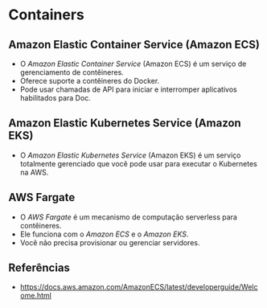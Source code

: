 # Containers

## Amazon Elastic Container Service (Amazon ECS)

- O *Amazon Elastic Container Service* (Amazon ECS) é um serviço de gerenciamento de contêineres.
- Oferece suporte a contêineres do Docker.
- Pode usar chamadas de API para iniciar e interromper aplicativos habilitados para Doc.

## Amazon Elastic Kubernetes Service (Amazon EKS)

- O *Amazon Elastic Kubernetes Service* (Amazon EKS) é um serviço totalmente gerenciado que você pode usar para executar o Kubernetes na AWS.

## AWS Fargate

- O *AWS Fargate* é um mecanismo de computação serverless para contêineres.
- Ele funciona com o *Amazon ECS* e o *Amazon EKS*.
- Você não precisa provisionar ou gerenciar servidores.

## Referências

- <https://docs.aws.amazon.com/AmazonECS/latest/developerguide/Welcome.html>
